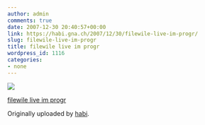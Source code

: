 ```yaml
---
author: admin
comments: true
date: 2007-12-30 20:40:57+00:00
link: https://habi.gna.ch/2007/12/30/filewile-live-im-progr/
slug: filewile-live-im-progr
title: filewile live im progr
wordpress_id: 1116
categories:
- none
---
```



 [![](http://farm3.static.flickr.com/2411/2150032572_c82a9fe3d5_m.jpg)](http://www.flickr.com/photos/habi/2150032572/)
   

 
  [filewile live im progr](http://www.flickr.com/photos/habi/2150032572/)
    

  Originally uploaded by [habi](http://www.flickr.com/people/habi/).
 




  

